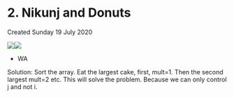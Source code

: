 # 2. Nikunj and Donuts
Created Sunday 19 July 2020

![](/assets/2._Nikunj_and_Donuts_-_40-image-1.png)![](/assets/2._Nikunj_and_Donuts_-_40-image-2.png)

- WA

Solution: Sort the array. Eat the largest cake, first, mult=1. Then the second largest mult=2 etc. This will solve the problem. Because we can only control j and not i.
